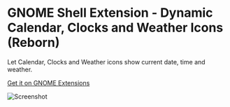 # GNOME Shell Extension - Dynamic Calendar, Clocks and Weather Icons (Reborn)

Let Calendar, Clocks and Weather icons show current date, time and weather.

[Get it on GNOME Extensions][get]

![Screenshot](https://extensions.gnome.org/extension-data/screenshots/screenshot_5550_8VpGHbU.png)

[get]: https://extensions.gnome.org/extension/5550/dynamic-calendar-and-clocks-icons/
